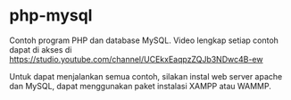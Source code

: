 # php-mysql
Contoh program PHP dan database MySQL. Video lengkap setiap contoh dapat di akses di https://studio.youtube.com/channel/UCEkxEaqpzZQJb3NDwc4B-ew

Untuk dapat menjalankan semua contoh, silakan instal web server apache dan MySQL, dapat menggunakan paket instalasi XAMPP atau WAMMP.
